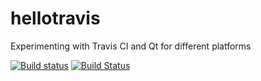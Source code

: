 # hellotravis
Experimenting with Travis CI and Qt for different platforms

[![Build status](https://ci.appveyor.com/api/projects/status/hd7vnt503nii295i?svg=true)](https://ci.appveyor.com/project/snowpong/hellotravis)
[![Build Status](https://travis-ci.org/snowpong/hellotravis.svg?branch=master)](https://travis-ci.org/snowpong/hellotravis)
